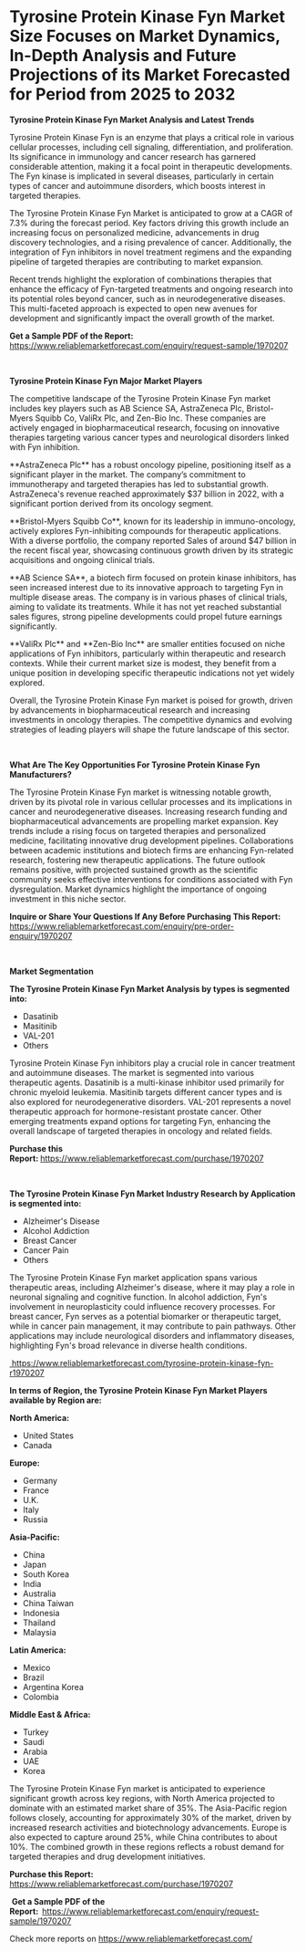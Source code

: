 <p><h1>Tyrosine Protein Kinase Fyn Market Size Focuses on Market Dynamics, In-Depth Analysis and Future Projections of its Market Forecasted for Period from 2025 to 2032</h1></p><p><strong>Tyrosine Protein Kinase Fyn Market Analysis and Latest Trends</strong></p>
<p><p>Tyrosine Protein Kinase Fyn is an enzyme that plays a critical role in various cellular processes, including cell signaling, differentiation, and proliferation. Its significance in immunology and cancer research has garnered considerable attention, making it a focal point in therapeutic developments. The Fyn kinase is implicated in several diseases, particularly in certain types of cancer and autoimmune disorders, which boosts interest in targeted therapies.</p><p>The Tyrosine Protein Kinase Fyn Market is anticipated to grow at a CAGR of 7.3% during the forecast period. Key factors driving this growth include an increasing focus on personalized medicine, advancements in drug discovery technologies, and a rising prevalence of cancer. Additionally, the integration of Fyn inhibitors in novel treatment regimens and the expanding pipeline of targeted therapies are contributing to market expansion. </p><p>Recent trends highlight the exploration of combinations therapies that enhance the efficacy of Fyn-targeted treatments and ongoing research into its potential roles beyond cancer, such as in neurodegenerative diseases. This multi-faceted approach is expected to open new avenues for development and significantly impact the overall growth of the market.</p></p>
<p><strong>Get a Sample PDF of the Report:&nbsp;</strong> <a href="https://www.reliablemarketforecast.com/enquiry/request-sample/1970207?utm_campaign=3327&utm_medium=2&utm_source=Github&utm_content=ia&utm_term=08032025&utm_id=tyrosine-protein-kinase-fyn">https://www.reliablemarketforecast.com/enquiry/request-sample/1970207</a></p>
<p>&nbsp;</p>
<p><strong>Tyrosine Protein Kinase Fyn Major Market Players</strong></p>
<p><p>The competitive landscape of the Tyrosine Protein Kinase Fyn market includes key players such as AB Science SA, AstraZeneca Plc, Bristol-Myers Squibb Co, ValiRx Plc, and Zen-Bio Inc. These companies are actively engaged in biopharmaceutical research, focusing on innovative therapies targeting various cancer types and neurological disorders linked with Fyn inhibition.</p><p>**AstraZeneca Plc** has a robust oncology pipeline, positioning itself as a significant player in the market. The company’s commitment to immunotherapy and targeted therapies has led to substantial growth. AstraZeneca's revenue reached approximately $37 billion in 2022, with a significant portion derived from its oncology segment.</p><p>**Bristol-Myers Squibb Co**, known for its leadership in immuno-oncology, actively explores Fyn-inhibiting compounds for therapeutic applications. With a diverse portfolio, the company reported Sales of around $47 billion in the recent fiscal year, showcasing continuous growth driven by its strategic acquisitions and ongoing clinical trials.</p><p>**AB Science SA**, a biotech firm focused on protein kinase inhibitors, has seen increased interest due to its innovative approach to targeting Fyn in multiple disease areas. The company is in various phases of clinical trials, aiming to validate its treatments. While it has not yet reached substantial sales figures, strong pipeline developments could propel future earnings significantly.</p><p>**ValiRx Plc** and **Zen-Bio Inc** are smaller entities focused on niche applications of Fyn inhibitors, particularly within therapeutic and research contexts. While their current market size is modest, they benefit from a unique position in developing specific therapeutic indications not yet widely explored.</p><p>Overall, the Tyrosine Protein Kinase Fyn market is poised for growth, driven by advancements in biopharmaceutical research and increasing investments in oncology therapies. The competitive dynamics and evolving strategies of leading players will shape the future landscape of this sector.</p></p>
<p>&nbsp;</p>
<p><strong>What Are The Key Opportunities For Tyrosine Protein Kinase Fyn Manufacturers?</strong></p>
<p><p>The Tyrosine Protein Kinase Fyn market is witnessing notable growth, driven by its pivotal role in various cellular processes and its implications in cancer and neurodegenerative diseases. Increasing research funding and biopharmaceutical advancements are propelling market expansion. Key trends include a rising focus on targeted therapies and personalized medicine, facilitating innovative drug development pipelines. Collaborations between academic institutions and biotech firms are enhancing Fyn-related research, fostering new therapeutic applications. The future outlook remains positive, with projected sustained growth as the scientific community seeks effective interventions for conditions associated with Fyn dysregulation. Market dynamics highlight the importance of ongoing investment in this niche sector.</p></p>
<p><strong>Inquire or Share Your Questions If Any Before Purchasing This Report:</strong> <a href="https://www.reliablemarketforecast.com/enquiry/pre-order-enquiry/1970207?utm_campaign=3327&utm_medium=2&utm_source=Github&utm_content=ia&utm_term=08032025&utm_id=tyrosine-protein-kinase-fyn">https://www.reliablemarketforecast.com/enquiry/pre-order-enquiry/1970207</a></p>
<p>&nbsp;</p>
<p><strong>Market Segmentation</strong></p>
<p><strong>The Tyrosine Protein Kinase Fyn Market Analysis by types is segmented into:</strong></p>
<p><ul><li>Dasatinib</li><li>Masitinib</li><li>VAL-201</li><li>Others</li></ul></p>
<p><p>Tyrosine Protein Kinase Fyn inhibitors play a crucial role in cancer treatment and autoimmune diseases. The market is segmented into various therapeutic agents. Dasatinib is a multi-kinase inhibitor used primarily for chronic myeloid leukemia. Masitinib targets different cancer types and is also explored for neurodegenerative disorders. VAL-201 represents a novel therapeutic approach for hormone-resistant prostate cancer. Other emerging treatments expand options for targeting Fyn, enhancing the overall landscape of targeted therapies in oncology and related fields.</p></p>
<p><strong>Purchase this Report:&nbsp;</strong><a href="https://www.reliablemarketforecast.com/purchase/1970207?utm_campaign=3327&utm_medium=2&utm_source=Github&utm_content=ia&utm_term=08032025&utm_id=tyrosine-protein-kinase-fyn">https://www.reliablemarketforecast.com/purchase/1970207</a></p>
<p>&nbsp;</p>
<p><strong>The Tyrosine Protein Kinase Fyn Market Industry Research by Application is segmented into:</strong></p>
<p><ul><li>Alzheimer's Disease</li><li>Alcohol Addiction</li><li>Breast Cancer</li><li>Cancer Pain</li><li>Others</li></ul></p>
<p><p>The Tyrosine Protein Kinase Fyn market application spans various therapeutic areas, including Alzheimer's disease, where it may play a role in neuronal signaling and cognitive function. In alcohol addiction, Fyn's involvement in neuroplasticity could influence recovery processes. For breast cancer, Fyn serves as a potential biomarker or therapeutic target, while in cancer pain management, it may contribute to pain pathways. Other applications may include neurological disorders and inflammatory diseases, highlighting Fyn's broad relevance in diverse health conditions.</p></p>
<p><a href="https://www.reliablemarketforecast.com/tyrosine-protein-kinase-fyn-r1970207?utm_campaign=3327&utm_medium=2&utm_source=Github&utm_content=ia&utm_term=08032025&utm_id=tyrosine-protein-kinase-fyn">&nbsp;https://www.reliablemarketforecast.com/tyrosine-protein-kinase-fyn-r1970207</a></p>
<p><strong>In terms of Region, the Tyrosine Protein Kinase Fyn Market Players available by Region are:</strong></p>
<p>
    <p> <strong> North America: </strong>
        <ul>
            <li>United States</li>
            <li>Canada</li>
        </ul>
        </p> 
    <p> <strong> Europe: </strong>
        <ul>
            <li>Germany</li>
            <li>France</li>
            <li>U.K.</li>
            <li>Italy</li>
            <li>Russia</li>
        </ul>
        </p> 
    <p> <strong> Asia-Pacific: </strong>
        <ul>
            <li>China</li>
            <li>Japan</li>
            <li>South Korea</li>
            <li>India</li>
            <li>Australia</li>
            <li>China Taiwan</li>
            <li>Indonesia</li>
            <li>Thailand</li>
            <li>Malaysia</li>
        </ul>
        </p> 
    <p> <strong> Latin America: </strong>
        <ul>
            <li>Mexico</li>
            <li>Brazil</li>
            <li>Argentina Korea</li>
            <li>Colombia</li>
        </ul>
        </p> 
    <p> <strong> Middle East & Africa: </strong>
        <ul>
            <li>Turkey</li>
            <li>Saudi</li>
            <li>Arabia</li>
            <li>UAE</li>
            <li>Korea</li>
        </ul>
    </p>
    </p>
<p><p>The Tyrosine Protein Kinase Fyn market is anticipated to experience significant growth across key regions, with North America projected to dominate with an estimated market share of 35%. The Asia-Pacific region follows closely, accounting for approximately 30% of the market, driven by increased research activities and biotechnology advancements. Europe is also expected to capture around 25%, while China contributes to about 10%. The combined growth in these regions reflects a robust demand for targeted therapies and drug development initiatives.</p></p>
<p><strong>Purchase this Report: </strong><a href="https://www.reliablemarketforecast.com/purchase/1970207?utm_campaign=3327&utm_medium=2&utm_source=Github&utm_content=ia&utm_term=08032025&utm_id=tyrosine-protein-kinase-fyn">https://www.reliablemarketforecast.com/purchase/1970207</a></p>
<p>&nbsp;<strong>Get a Sample PDF of the Report:&nbsp;&nbsp;</strong><a href="https://www.reliablemarketforecast.com/enquiry/request-sample/1970207?utm_campaign=3327&utm_medium=2&utm_source=Github&utm_content=ia&utm_term=08032025&utm_id=tyrosine-protein-kinase-fyn">https://www.reliablemarketforecast.com/enquiry/request-sample/1970207</a></p>
<p><strong></strong></p>
<p>Check more reports on <a href="https://www.reliablemarketforecast.com/?utm_campaign=3327&utm_medium=2&utm_source=Github&utm_content=ia&utm_term=08032025&utm_id=tyrosine-protein-kinase-fyn">https://www.reliablemarketforecast.com/</a></p>